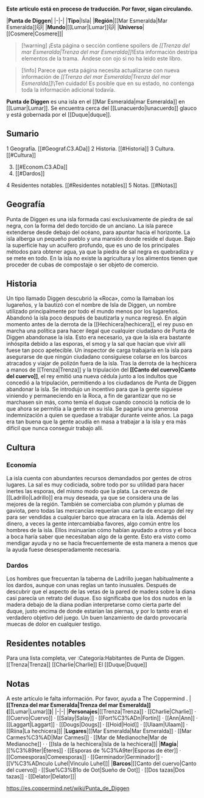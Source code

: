 **Este artículo está en proceso de traducción. Por favor, sigan circulando.**


|**Punta de Diggen**|
|-|-|
|**Tipo**|Isla|
|**Región**|[[Mar Esmeralda\|Mar Esmeralda]]🐱︎|
|**Mundo**|[[Lumar\|Lumar]]🐱︎|
|**Universo**|[[Cosmere\|Cosmere]]|

> [!warning] ¡Esta página o sección contiene spoilers de *[[Trenza del mar Esmeralda\|Trenza del mar Esmeralda]]*!Esta información destripa elementos de la trama.  Ándese con ojo si no ha leido este libro.

> [!info] Parece que esta página necesita actualizarse con nueva información de *[[Trenza del mar Esmeralda\|Trenza del mar Esmeralda]]*!¡Ten cuidado! Es posible que en su estado, no contenga toda la información adicional todavía.

**Punta de Diggen** es una isla en el [[Mar Esmeralda\|mar Esmeralda]] en [[Lumar\|Lumar]]. Se encuentra cerca del [[Lunacuerdo\|lunacuerdo]] glauco y está gobernada por el [[Duque\|duque]].

## Sumario

1 Geografía. [[#Geograf.C3.ADa]] 
2 Historia. [[#Historia]] 
3 Cultura. [[#Cultura]] 

3. [[#Econom.C3.ADa]] 
3. [[#Dardos]] 


4 Residentes notables. [[#Residentes notables]] 
5 Notas. [[#Notas]] 


## Geografía
Punta de Diggen es una isla formada casi exclusivamente de piedra de sal negra, con la forma del dedo torcido de un anciano. La isla parece extenderse desde debajo del océano, para apuntar hacia el horizonte. La isla alberga un pequeño pueblo y una mansión donde reside el duque. Bajo la superficie hay un acuífero profundo, que es uno de los principales métodos para obtener agua, ya que la piedra de sal negra es quebradiza y se mete en todo. En la isla no existe la agricultura y los alimentos tienen que proceder de cubas de compostaje o ser objeto de comercio.

## Historia
Un tipo llamado Diggen descubrió la «Roca», como la llamaban los lugareños, y la bautizó con el nombre de Isla de Diggen, un nombre utilizado principalmente por todo el mundo menos por los lugareños. Abandonó la isla poco después de bautizarla y nunca regresó.
En algún momento antes de la derrota de la [[Hechicera\|hechicera]], el rey puso en marcha una política para hacer ilegal que cualquier ciudadano de Punta de Diggen abandonase la isla. Esto era necesario, ya que la isla era bastante inhóspita debido a las esporas, el smog y la sal que hacían que vivir allí fuese tan poco apetecible. Un inspector de carga trabajaría en la isla para asegurarse de que ningún ciudadano consiguiese colarse en los barcos atracados y viajar de polizón fuera de la isla.
Tras la derrota de la hechicera a manos de [[Trenza\|Trenza]] y la tripulación del **[[Canto del cuervo\|Canto del cuervo]]**, el rey emitió una nueva cédula junto a los indultos que concedió a la tripulación, permitiendo a los ciudadanos de Punta de Diggen abandonar la isla. Se introdujo un incentivo para que la gente siguiese viniendo y permaneciendo en la Roca, a fin de garantizar que no se marchasen sin más, como temía el duque cuando conoció la noticia de lo que ahora se permitía a la gente en su isla. Se pagaría una generosa indemnización a quien se quedase a trabajar durante veinte años. La paga era tan buena que la gente acudía en masa a trabajar a la isla y era más difícil que nunca conseguir trabajo allí.

## Cultura
### Economía
La isla cuenta con abundantes recursos demandados por gentes de otros lugares. La sal es muy codiciada, sobre todo por su utilidad para hacer inertes las esporas, del mismo modo que la plata. La cerveza de [[Ladrillo\|Ladrillo]] era muy deseada, ya que se considera una de las mejores de la región. También se comerciaba con plumón y plumas de gaviota, pero todas las mercancías requerían una carta de encargo del rey para ser vendidas a cualquier barco que atracara en la isla.
Además del dinero, a veces la gente intercambiaba favores, algo común entre los hombres de la isla. Ellos insinuarían cómo habían ayudado a otros y el boca a boca haría saber que necesitaban algo de la gente. Esto era visto como mendigar ayuda y no se hacía frecuentemente de esta manera a menos que la ayuda fuese desesperadamente necesaria.

### Dardos
Los hombres que frecuentan la taberna de Ladrillo juegan habitualmente a los dardos, aunque con unas reglas un tanto inusuales. Después de descubrir que el aspecto de las vetas de la pared de madera sobre la diana casi parecía un retrato del duque. Eso significaba que los dos nudos en la madera debajo de la diana podían interpretarse como cierta parte del duque, justo encima de donde estarían las piernas, y por lo tanto eran el verdadero objetivo del juego. Un buen lanzamiento de dardo provocaría muecas de dolor en cualquier testigo.

## Residentes notables
Para una lista completa, ver :Categoría:Habitantes de Punta de Diggen.
[[Trenza\|Trenza]]
[[Charlie\|Charlie]]
El [[Duque\|Duque]]
## Notas

A este artículo le falta información. Por favor, ayuda a The Coppermind .
|**[[Trenza del mar Esmeralda\|Trenza del mar Esmeralda]] (**[[Lumar\|Lumar]]**)**|
|-|-|
|**Personajes**|[[Trenza\|Trenza]] · [[Charlie\|Charlie]] · [[Cuervo\|Cuervo]] · [[Salay\|Salay]] · [[Fort%C3%ADn\|Fortín]] · [[Ann\|Ann]] · [[Laggart\|Laggart]] · [[Dougs\|Dougs]] · [[Hoid\|Hoid]] · [[Ulaam\|Ulaam]] · [[Riina\|La hechicera]]|
|**Lugares**|[[Mar Esmeralda\|Mar Esmeralda]] · [[Mar Carmes%C3%AD\|Mar Carmesí]] · [[Mar de Medianoche\|Mar de Medianoche]] ·  · [[Isla de la hechicera\|Isla de la hechicera]]|
|**Magia**|[[%C3%89ter\|Éteres]] · [[Esporas de %C3%A9ter\|Esporas de éter]] · [[Comeesporas\|Comeesporas]] · [[Germinador\|Germinador]] · [[V%C3%ADnculo Luhel\|Vínculo Luhel]]|
|**Barcos**|[[Canto del cuervo\|Canto del cuervo]] · [[Sue%C3%B1o de Oot\|Sueño de Oot]] · [[Dos tazas\|Dos tazas]] · [[Delator\|Delator]]|



https://es.coppermind.net/wiki/Punta_de_Diggen